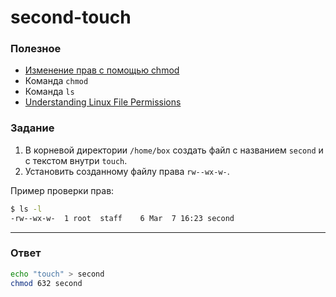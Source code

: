 # second-touch

### Полезное

- [Изменение прав с помощью chmod](https://younglinux.info/bash/chmod)
- Команда `chmod`
- Команда `ls`
- [Understanding Linux File Permissions](https://linuxize.com/post/understanding-linux-file-permissions/)

### Задание

1. В корневой директории `/home/box` создать файл с названием `second` и с текстом внутри `touch`.
2. Установить созданному файлу права `rw--wx-w-`.

Пример проверки прав:

```bash
$ ls -l
-rw--wx-w-  1 root  staff    6 Mar  7 16:23 second
```

---

### Ответ

```bash
echo "touch" > second
chmod 632 second
```
